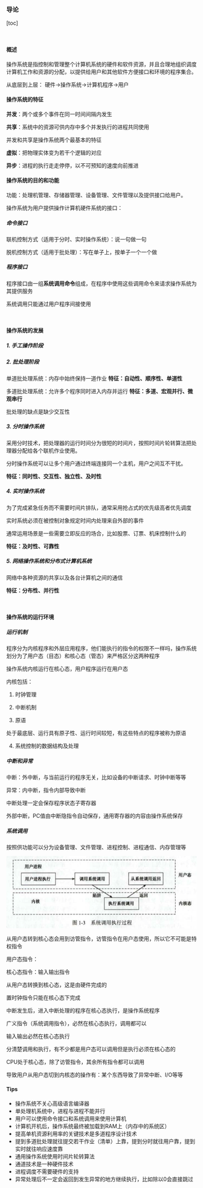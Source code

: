 ### 导论

[toc]

<br>

#### 概述

操作系统是指控制和管理整个计算机系统的硬件和软件资源，并且合理地组织调度计算机工作和资源的分配，以提供给用户和其他软件方便接口和环境的程序集合。


从底层到上层：
硬件->操作系统->计算机程序->用户


#### 操作系统的特征

**并发**：两个或多个事件在同一时间间隔内发生

**共享**：系统中的资源可供内存中多个并发执行的进程共同使用

并发和共享是操作系统两个最基本的特征

**虚拟**：把物理实体变为若干个逻辑的对应

**异步**：进程的执行走走停停，以不可预知的速度向前推进

#### 操作系统的目的和功能

功能：处理机管理、存储器管理、设备管理、文件管理以及提供接口给用户。

操作系统为用户提供操作计算机硬件系统的接口：

##### 命令接口

联机控制方式（适用于分时、实时操作系统）：说一句做一句

脱机控制方式（适用于批处理）：写在单子上，按单子一个一个做

##### 程序接口

程序接口由一组**系统调用命令**组成，在程序中使用这些调用命令来请求操作系统为其提供服务

系统调用只能通过用户程序间接使用

<br>

#### 操作系统的发展

##### 1. 手工操作阶段

##### 2. 批处理阶段

单道批处理系统：内存中始终保持一道作业
**特征：自动性、顺序性、单道性**

多道批处理系统：允许多个程序同时进入内存并运行
**特征：多道、宏观并行、微观串行**

批处理的缺点是缺少交互性

##### 3. 分时操作系统

采用分时技术，把处理器的运行时间分为很短的时间片，按照时间片轮转算法把处理器分配给各个联机作业使用。

分时操作系统可以让多个用户通过终端连接同一个主机，用户之间互不干扰。



**特征：同时性、交互性、独立性、及时性**

##### 4. 实时操作系统

为了完成紧急任务而不需要时间片排队，通常采用抢占式的优先级高者优先调度

实时系统必须在被控制对象规定时间内处理来自外部的事件

通常运用场景是一些需要立即反应的场合，比如股票、订票、机床控制什么的



**特征：及时性、可靠性**

##### 5. 网络操作系统和分布式计算机系统

网络中各种资源的共享以及各台计算机之间的通信

**特征：分布性、并行性**


<br>

#### 操作系统的运行环境

##### 运行机制

程序分为内核程序和外层应用程序，他们能执行的指令的权限不一样吗，操作系统划分为了用户态（目态）和核心态（管态）来严格区分这两种程序

操作系统内核运行在核心态，用户程序运行在用户态

内核包括：

1. 时钟管理

2. 中断机制

3. 原语

处于最底层、运行具有原子性、运行时间较短，有这些特点的程序被称为原语

4. 系统控制的数据结构及处理

##### 中断和异常

中断：外中断，与当前运行的程序无关，比如设备的中断请求、时钟中断等等

异常：内中断，指令内部导致中断

中断处理一定会保存程序状态子寄存器

外部中断，PC值由中断隐指令自动保存，通用寄存器的内容由操作系统保存

##### 系统调用

按照供功能可以分为设备管理、文件管理、进程控制、进程通信、内存管理等

![Screen Shot 2019-06-10 at 6.21.32 PM](./assets/Screen%20Shot%202019-06-10%20at%206.21.32%20PM.png)

从用户态转到核心态会用到访管指令，访管指令在用户态使用，所以它不可能是特权指令

用户态指令：

核心态指令：输入输出指令

从用户态转换到核心态，这是由硬件完成的

置时钟指令只能在核心态下完成

中断发生后，进入中断处理的程序在核心态执行，是操作系统程序

广义指令（系统调用指令），必然在核心态执行，调用都可以

输入输出必然在核心态执行

分清楚调用和执行，有不少都是用户态可以调用但是执行必须在核心态的

CPU处于核心态，除了访管指令，其余所有指令都可以调用

导致用户从用户态切到内核态的操作有：某个东西导致了异常中断、I/O等等

#### Tips

- 操作系统不关心高级语言编译器
- 单处理机系统中，进程与进程不能并行
- 用户可以使用命令接口和系统调用来使用计算机
- 计算机开机后，操作系统最终被加载到RAM上（内存中的系统区）
- 提高单机资源利用率的关键技术是多道程序设计技术
- 提到多道批处理就往提交若干作业（清单）上靠，提到分时就往用户靠，提到实时就往响应速度靠
- 通用操作系统使用时间片轮转算法
- 通道技术是一种硬件技术
- 进程调度不需要硬件的支持
- 异常处理后不一定会返回到发生异常的地方继续执行，比如除以0会直接跳过
